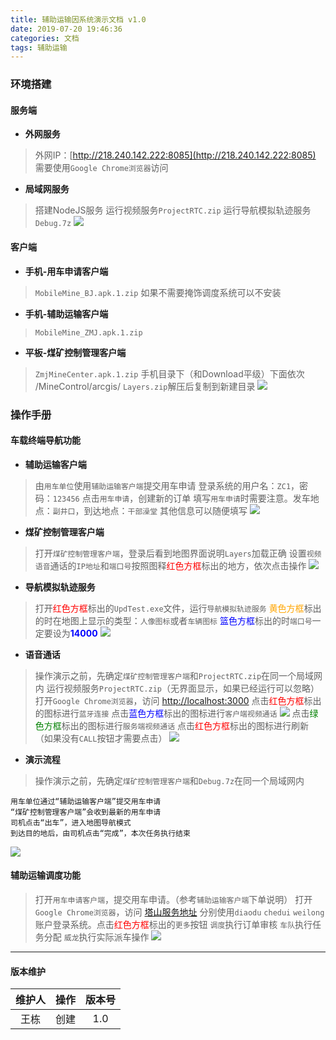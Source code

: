 ```yaml
---
title: 辅助运输因系统演示文档 v1.0
date: 2019-07-20 19:46:36
categories: 文档
tags: 辅助运输
---
```


### 环境搭建
#### 服务端
* **外网服务**
> 外网IP：[http://218.240.142.222:8085](http://218.240.142.222:8085)
> 需要使用`Google Chrome浏览器`访问
* **局域网服务**
> 搭建NodeJS服务
> 运行视频服务`ProjectRTC.zip`
> 运行导航模拟轨迹服务`Debug.7z`
![](Service.jpg)

#### 客户端

* **手机-用车申请客户端**
> `MobileMine_BJ.apk.1.zip`
> 如果不需要掩饰调度系统可以不安装
* **手机-辅助运输客户端**
> `MobileMine_ZMJ.apk.1.zip`
* **平板-煤矿控制管理客户端**
> `ZmjMineCenter.apk.1.zip`
> 手机目录下（和Download平级）下面依次 /MineControl/arcgis/
> `Layers.zip`解压后复制到新建目录
![](APP.jpg)

### 操作手册
#### 车载终端导航功能
* **辅助运输客户端**
> 由`用车单位`使用`辅助运输客户端`提交用车申请
> 登录系统的用户名：`ZC1`，密码：`123456`
> 点击`用车申请`，创建新的订单
> 填写`用车申请`时需要注意。发车地点：`副井口`，到达地点：`干部澡堂`
> 其他信息可以随便填写
![](Ycsq.jpg)

* **煤矿控制管理客户端**
> 打开`煤矿控制管理客户端`，登录后看到地图界面说明`Layers`加载正确
> 设置`视频语音`通话的`IP地址`和`端口号`按照图释<font color="red">红色方框</font>标出的地方，依次点击操作
![](Chezai.jpg)

* **导航模拟轨迹服务**
> 打开<font color="red">红色方框</font>标出的`UpdTest.exe`文件，运行`导航模拟轨迹服务`
> <font color="orange">黄色方框</font>标出的时在地图上显示的类型：`人像图标`或者`车辆图标`
> <font color="blue">篮色方框</font>标出的时`端口号`一定要设为<font color="blue">**14000**</font>
![](Debug.jpg)

* **语音通话**
> 操作演示之前，先确定`煤矿控制管理客户端`和`ProjectRTC.zip`在同一个局域网内
> 运行视频服务`ProjectRTC.zip`（无界面显示，如果已经运行可以忽略）
> 打开`Google Chrome浏览器`，访问 [http://localhost:3000](http://localhost:3000)
> 点击<font color="red">红色方框</font>标出的图标进行`蓝牙连接`
> 点击<font color="blue">蓝色方框</font>标出的图标进行`客户端视频通话`
![](Connect.jpg)
> 点击<font color="green">绿色方框</font>标出的图标进行`服务端视频通话`
> 点击<font color="red">红色方框</font>标出的图标进行刷新（如果没有`CALL`按钮才需要点击）
![](Video.jpg)


* **演示流程**
> 操作演示之前，先确定`煤矿控制管理客户端`和`Debug.7z`在同一个局域网内
```
用车单位通过“辅助运输客户端”提交用车申请
“煤矿控制管理客户端”会收到最新的用车申请
司机点击“出车”，进入地图导航模式
到达目的地后，由司机点击“完成”，本次任务执行结束
```
![](Navigation.jpg)

#### 辅助运输调度功能
> 打开`用车申请客户端`，提交用车申请。（参考`辅助运输客户端`下单说明）
> 打开`Google Chrome浏览器`，访问 [塔山服务地址](http://59.48.22.230:8085/)
> 分别使用`diaodu` `chedui` `weilong` 账户登录系统。点击<font color="red">红色方框</font>标出的`更多`按钮
> `调度`执行订单审核
> `车队`执行任务分配
> `威龙`执行实际派车操作
![](Paiche.jpg)

----------------------

#### 版本维护

| 维护人 | 操作 | 版本号 |
| :------: | :----: | :----: |
| 王栋 | 创建 | 1.0 |